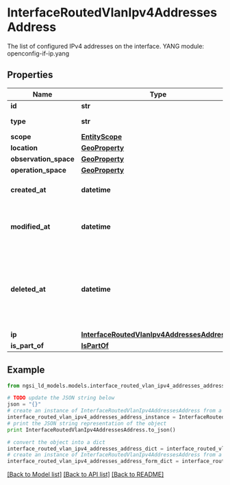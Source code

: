 # InterfaceRoutedVlanIpv4AddressesAddress

The list of configured IPv4 addresses on the interface.  YANG module: openconfig-if-ip.yang 

## Properties

Name | Type | Description | Notes
------------ | ------------- | ------------- | -------------
**id** | **str** | Entity id.  | [optional] 
**type** | **str** | NGSI-LD Entity identifier. It has to be InterfaceRoutedVlanIpv4AddressesAddress. | [default to 'InterfaceRoutedVlanIpv4AddressesAddress']
**scope** | [**EntityScope**](EntityScope.md) |  | [optional] 
**location** | [**GeoProperty**](GeoProperty.md) |  | [optional] 
**observation_space** | [**GeoProperty**](GeoProperty.md) |  | [optional] 
**operation_space** | [**GeoProperty**](GeoProperty.md) |  | [optional] 
**created_at** | **datetime** | Is defined as the temporal Property at which the Entity, Property or Relationship was entered into an NGSI-LD system.  | [optional] [readonly] 
**modified_at** | **datetime** | Is defined as the temporal Property at which the Entity, Property or Relationship was last modified in an NGSI-LD system, e.g. in order to correct a previously entered incorrect value.  | [optional] [readonly] 
**deleted_at** | **datetime** | Is defined as the temporal Property at which the Entity, Property or Relationship was deleted from an NGSI-LD system.  Entity deletion timestamp. See clause 4.8 It is only used in notifications reporting deletions and in the Temporal Representation of Entities (clause 4.5.6), Properties (clause 4.5.7), Relationships (clause 4.5.8) and LanguageProperties (clause 5.2.32).  | [optional] [readonly] 
**ip** | [**InterfaceRoutedVlanIpv4AddressesAddressIp**](InterfaceRoutedVlanIpv4AddressesAddressIp.md) |  | [optional] 
**is_part_of** | [**IsPartOf**](IsPartOf.md) |  | 

## Example

```python
from ngsi_ld_models.models.interface_routed_vlan_ipv4_addresses_address import InterfaceRoutedVlanIpv4AddressesAddress

# TODO update the JSON string below
json = "{}"
# create an instance of InterfaceRoutedVlanIpv4AddressesAddress from a JSON string
interface_routed_vlan_ipv4_addresses_address_instance = InterfaceRoutedVlanIpv4AddressesAddress.from_json(json)
# print the JSON string representation of the object
print InterfaceRoutedVlanIpv4AddressesAddress.to_json()

# convert the object into a dict
interface_routed_vlan_ipv4_addresses_address_dict = interface_routed_vlan_ipv4_addresses_address_instance.to_dict()
# create an instance of InterfaceRoutedVlanIpv4AddressesAddress from a dict
interface_routed_vlan_ipv4_addresses_address_form_dict = interface_routed_vlan_ipv4_addresses_address.from_dict(interface_routed_vlan_ipv4_addresses_address_dict)
```
[[Back to Model list]](../README.md#documentation-for-models) [[Back to API list]](../README.md#documentation-for-api-endpoints) [[Back to README]](../README.md)


